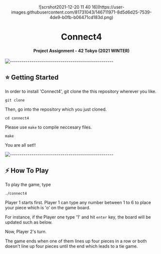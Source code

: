 <p align="center"> 
![scrshot2021-12-20 11 40 16](https://user-images.githubusercontent.com/81731043/146711971-8d5d6d25-7539-4de9-b0fb-b06471cd183d.png)
</p>
<h1 align="center"> Connect4 </h1>
<h4 align="center"> Project Assignment - 42 Tokyo (2021 WINTER) </h4>

![-----------------------------------------------------](https://raw.githubusercontent.com/andreasbm/readme/master/assets/lines/rainbow.png)

<!-- GETTING STARTED -->
<h2 id="getting-started"> ⭐  Getting Started</h2>

In order to install 'Connect4', git clone the this repository wherever you like.
```
git clone 
```
Then, go into the repository which you just cloned. 
```
cd connect4
```
Please use `make` to compile neccesary files.
```
make
```
You are all set!!

![-----------------------------------------------------](https://raw.githubusercontent.com/andreasbm/readme/master/assets/lines/rainbow.png)

<!-- HOW TO PLAY -->
<h2 id="how to play">  ⚡ How To Play</h2>

To play the game, type
```
./connect4
```

Player 1 starts first.
Player 1 can type any number between 1 to 6 to place your piece which is 'o' on the game board.

For instance, if the Player one type '1' and hit `enter` key, the board will be updated such as below.

Now, Player 2's turn. 

The game ends when one of them lines up four pieces in a row or both doesn't line up four pieces until the end which leads to a tie game.
